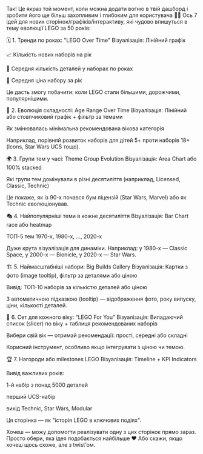 Так! Це якраз той момент, коли можна додати вогню в твій дашборд і зробити його ще більш захопливим і глибоким для користувача 🧱🔥 Ось 7 ідей для нових сторінок/графіків/інтерактиву, які чудово впишуться в тему еволюції LEGO за 50 років:

🗓️ 1. Тренди по роках: "LEGO Over Time"
Візуалізація: Лінійний графік

📈 Кількість нових наборів на рік

🧩 Середня кількість деталей у наборах по роках

💸 Середня ціна набору за рік

Це дасть змогу побачити: коли LEGO стали більшими, дорожчими, популярнішими.

🧠 2. Еволюція складності: Age Range Over Time
Візуалізація: Лінійний або стовпчиковий графік + фільтр за темами

Як змінювалась мінімальна рекомендована вікова категорія

Наприклад, порівняй розвиток наборів для дітей 5+ проти наборів 18+ (Icons, Star Wars UCS тощо).

🌍 3. Групи тем у часі: Theme Group Evolution
Візуалізація: Area Chart або 100% stacked

Які групи тем домінували в різні десятиліття (наприклад, Licensed, Classic, Technic)

Це покаже, як із 90-х почався бум ліцензій (Star Wars, Marvel) або як Technic еволюціонував.

🎭 4. Найпопулярніші теми в кожне десятиліття
Візуалізація: Bar Chart race або heatmap

ТОП-5 тем 1970-х, 1980-х, ..., 2020-х

Дуже крута візуалізація для динаміки. Наприклад: у 1980-х — Classic Space, у 2000-х — Bionicle, у 2020-х — Star Wars.

🏗️ 5. Наймасштабніші набори: Big Builds Gallery
Візуалізація: Картки з фото (image tooltip), фільтр за деталями або ціною

Вивід: ТОП-10 наборів за кількістю деталей або ціною

З автоматичною підказкою (tooltip) — відображення фото, року випуску, ціни, кількості деталей.

🧒 6. Сет для кожного віку: “LEGO For You”
Візуалізація: Випадаючий список (slicer) по віку + таблиця рекомендованих наборів

Вибери свій вік — отримай рекомендації: прості, середні або складні

Корисний інструмент, особливо якщо інтегрувати з ціною чи темою.

🏆 7. Нагороди або milestones LEGO
Візуалізація: Timeline + KPI Indicators

Вивід важливих років:

1-й набір з понад 5000 деталей

перший UCS-набір

вихід Technic, Star Wars, Modular

Ця сторінка — як "історія LEGO в ключових подіях".

Хочеш — можу допомогти реалізувати одну з цих сторінок прямо зараз. Просто обери, яка ідея подобається найбільше ❤️
Або скажи, якщо хочеш щось схоже, але з twist’ом.
